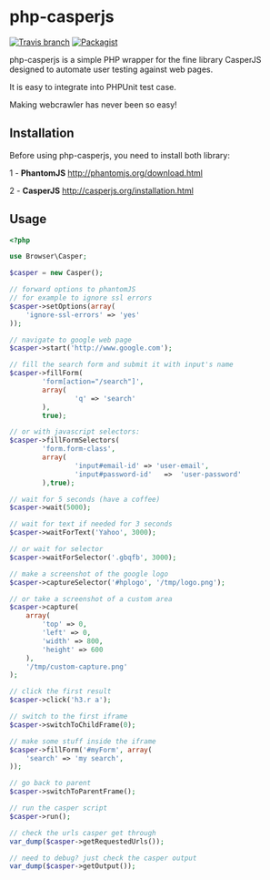 php-casperjs
============

[![Travis branch](https://img.shields.io/travis/alwex/php-casperjs/stable.svg)]()
[![Packagist](https://img.shields.io/packagist/dt/phpcasperjs/phpcasperjs.svg?maxAge=2592000)]()

php-casperjs is a simple PHP wrapper for the fine library CasperJS designed to automate
user testing against web pages.

It is easy to integrate into PHPUnit test case.

Making webcrawler has never been so easy!

Installation
------------

Before using php-casperjs, you need to install both library:

1 - **PhantomJS** http://phantomjs.org/download.html

2 - **CasperJS** http://casperjs.org/installation.html

Usage
-----

```php
<?php

use Browser\Casper;

$casper = new Casper();

// forward options to phantomJS
// for example to ignore ssl errors
$casper->setOptions(array(
    'ignore-ssl-errors' => 'yes'
));

// navigate to google web page
$casper->start('http://www.google.com');

// fill the search form and submit it with input's name
$casper->fillForm(
        'form[action="/search"]',
        array(
                'q' => 'search'
        ),
        true);

// or with javascript selectors:
$casper->fillFormSelectors(
        'form.form-class',
        array(
                'input#email-id' => 'user-email',
                'input#password-id'   =>  'user-password'
        ),true);

// wait for 5 seconds (have a coffee)
$casper->wait(5000);

// wait for text if needed for 3 seconds
$casper->waitForText('Yahoo', 3000);

// or wait for selector
$casper->waitForSelector('.gbqfb', 3000);

// make a screenshot of the google logo
$casper->captureSelector('#hplogo', '/tmp/logo.png');

// or take a screenshot of a custom area
$casper->capture(
    array(
        'top' => 0,
        'left' => 0,
        'width' => 800,
        'height' => 600
    ),
    '/tmp/custom-capture.png'
);

// click the first result
$casper->click('h3.r a');

// switch to the first iframe
$casper->switchToChildFrame(0);

// make some stuff inside the iframe
$casper->fillForm('#myForm', array(
    'search' => 'my search',
));

// go back to parent
$casper->switchToParentFrame();

// run the casper script
$casper->run();

// check the urls casper get through
var_dump($casper->getRequestedUrls());

// need to debug? just check the casper output
var_dump($casper->getOutput());

```
